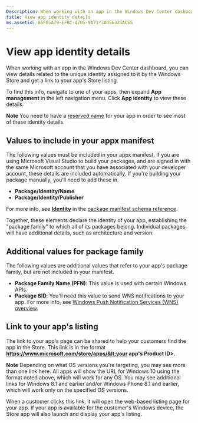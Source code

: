 ```yaml
---
Description: When working with an app in the Windows Dev Center dashboard, you can view details related to the unique identity assigned to it by the Windows Store and get a link to your app's Store listing.
title: View app identity details
ms.assetid: 86F05A79-EFBC-4705-9A71-3A056323AC65
---
```


# View app identity details


When working with an app in the Windows Dev Center dashboard, you can view details related to the unique identity assigned to it by the Windows Store and get a link to your app's Store listing.

To find this info, navigate to one of your apps, then expand **App management** in the left navigation menu. Click **App identity** to view these details.

**Note**  You need to have a [reserved name](create-your-app-by-reserving-a-name.md) for your app in order to see most of these identity details.

 

## Values to include in your appx manifest


The following values must be included in your appx manifest. If you are using Microsoft Visual Studio to build your packages, and are signed in with the same Microsoft account that you have associated with your developer account, these details are included automatically. If you're building your package manually, you'll need to add these in.

-   **Package/Identity/Name**
-   **Package/Identity/Publisher**

For more info, see [**Identity**](https://msdn.microsoft.com/library/windows/apps/br211441) in the [package manifest schema reference](https://msdn.microsoft.com/library/windows/apps/br211473).

Together, these elements declare the identity of your app, establishing the "package family" to which all of its packages belong. Individual packages will have additional details, such as architecture and version.

## Additional values for package family


The following values are additional values that refer to your app's package family, but are not included in your manifest.

-   **Package Family Name (PFN)**: This value is used with certain Windows APIs.
-   **Package SID**: You'll need this value to send WNS notifications to your app. For more info, see [Windows Push Notification Services (WNS) overview](https://msdn.microsoft.com/library/windows/apps/mt187203).

## Link to your app's listing


The link to your app's page can be shared to help your customers find the app in the Store. This link is in the format **https://www.microsoft.com/store/apps/&lt;your app's Product ID&gt;**.

**Note**  Depending on what OS versions you're targeting, you may see more than one link here. All apps will show the URL for Windows 10 using the format noted above, which will work for any OS. You may see additional links for Windows 8.1 and earlier and/or Windows Phone 8.1 and earlier, which will work only on the specified OS versions.

 

When a customer clicks this link, it will open the web-based listing page for your app. If your app is available for the customer's Windows device, the Store app will also launch and display your app's listing.

 

 






<!--HONumber=Jun16_HO1-->


